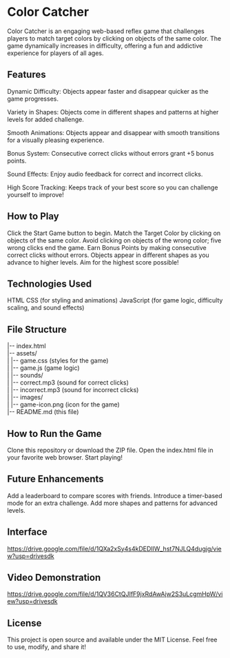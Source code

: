 # Color Catcher
Color Catcher is an engaging web-based reflex game that challenges players to match target colors by clicking on objects of the same color. The game dynamically increases in difficulty, offering a fun and addictive experience for players of all ages.

## Features
Dynamic Difficulty:
Objects appear faster and disappear quicker as the game progresses.

Variety in Shapes:
   Objects come in different shapes and patterns at higher levels for added challenge.


Smooth Animations:
   Objects appear and disappear with smooth transitions for a visually pleasing experience.

Bonus System:
   Consecutive correct clicks without errors grant +5 bonus points.

Sound Effects:
   Enjoy audio feedback for correct and incorrect clicks.

High Score Tracking:
   Keeps track of your best score so you can challenge yourself to improve!


## How to Play
Click the Start Game button to begin.
Match the Target Color by clicking on objects of the same color.
Avoid clicking on objects of the wrong color; five wrong clicks end the game.
Earn Bonus Points by making consecutive correct clicks without errors.
Objects appear in different shapes as you advance to higher levels.
Aim for the highest score possible!

## Technologies Used
HTML
CSS (for styling and animations)
JavaScript (for game logic, difficulty scaling, and sound effects)


## File Structure
|-- index.html  
|-- assets/  
|   |-- game.css (styles for the game)  
|   |-- game.js (game logic)  
|   |-- sounds/  
|       |-- correct.mp3 (sound for correct clicks)  
|       |-- incorrect.mp3 (sound for incorrect clicks)  
|   |-- images/  
|       |-- game-icon.png (icon for the game)  
|-- README.md (this file)  


## How to Run the Game
Clone this repository or download the ZIP file.
Open the index.html file in your favorite web browser.
Start playing!

## Future Enhancements
Add a leaderboard to compare scores with friends.
Introduce a timer-based mode for an extra challenge.
Add more shapes and patterns for advanced levels.

## Interface
https://drive.google.com/file/d/1QXa2xSy4s4kDEDlIW_hst7NJLQ4dugjg/view?usp=drivesdk

## Video Demonstration
https://drive.google.com/file/d/1QV36CtQJIfF9jxRdAwAjw2S3uLcgmHpW/view?usp=drivesdk

## License
This project is open source and available under the MIT License. Feel free to use, modify, and share it!